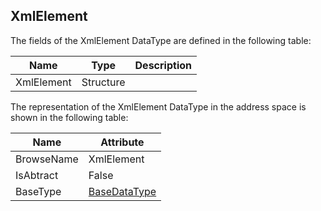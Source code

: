 <!-- datatype -->
## XmlElement
<!-- end of description -->
The fields of the XmlElement DataType are defined in the following table:  

|Name|Type|Description|
|---|---|---|
|XmlElement|Structure||

The representation of the XmlElement DataType in the address space is shown in the following table:  

|Name|Attribute|
|---|---|
|BrowseName|XmlElement|
|IsAbtract|False|
|BaseType|[BaseDataType](../../../Part3/DataTypes/BaseDataType/readme.md)|

